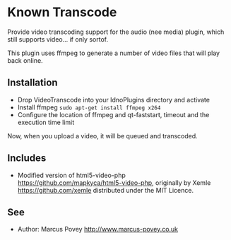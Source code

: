 Known Transcode
===============

Provide video transcoding support for the audio (nee media) plugin, which still supports video... if only sortof.

This plugin uses ffmpeg to generate a number of video files that will play back online.

Installation
------------
* Drop VideoTranscode into your IdnoPlugins directory and activate
* Install ffmpeg ```sudo apt-get install ffmpeg x264```
* Configure the location of ffmpeg and qt-faststart, timeout and the execution time limit

Now, when you upload a video, it will be queued and transcoded.


Includes
--------

* Modified version of html5-video-php <https://github.com/mapkyca/html5-video-php>, originally by Xemle <https://github.com/xemle> distributed under the MIT Licence.

See
---

* Author: Marcus Povey http://www.marcus-povey.co.uk
